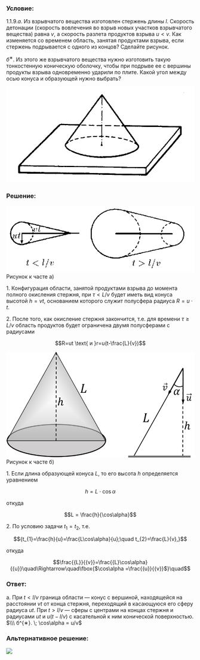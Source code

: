 ###  Условие: 

$1.1.9. а.$ Из взрывчатого вещества изготовлен стержень длины $l$. Скорость детонации (скорость вовлечения во взрыв новых участков взрывчатого вещества) равна $v$, а скорость разлета продуктов взрыва $u < v$. Как изменяется со временем область, занятая продуктами взрыва, если стержень подрывается с одного из концов? Сделайте рисунок. 

$б^{∗}$. Из этого же взрывчатого вещества нужно изготовить такую тонкостенную коническую оболочку, чтобы при подрыве ее с вершины продукты взрыва одновременно ударили по плите. Какой угол между осью конуса и образующей нужно выбрать? 

![ К задаче 1.1.9 |799x405, 42%](../../img/1.1.9/statement.png)

###  Решение: 

![ Рисунок к часте а) |563x198, 51%](../../img/1.1.9/solution.png)  Рисунок к часте а) 

1\. Конфигурация области, занятой продуктами взрыва до момента полного окисления стержня, при $\tau < L/v$ будет иметь вид конуса высотой $h = vt$, основанием которого служит полусфера радиуса $R = u \cdot t$. 

2\. После того, как окисление стержня закончится, т.е. для времени $\tau\geq L/v$ область продуктов будет ограничена двумя полусферами с радиусами 

$$R=ut \text{ и }r=u(t-\frac{L}{v})$$ 

  
![ Рисунок к часте б) |833x467, 42%](../../img/1.1.9/1.1.9(b).png)  Рисунок к часте б) 

1\. Если длина образующей конуса $L$, то его высота $h$ определяется уравнением 

$$h = L \cdot \cos\alpha$$ 

откуда 

$$L = \frac{h}{\cos\alpha}$$ 

2\. По условию задачи $t_1=t_2$, т.е. 

$${t_{1}=\frac{h}{u}=\frac{L\cos\alpha}{u};\quad t_{2}=\frac{L}{v},}$$ 

откуда 

$$\frac{{L}}{{v}}=\frac{{L}\cos\alpha}{{u}}\quad\Rightarrow\quad\fbox{$\cos\alpha =\frac{{u}}{{v}}$}\quad$$ 

###  Ответ: 

а. При $t < l/v$ граница области — конус с вершиной, находящейся на расстоянии $vt$ от конца стержня, переходящий в касающуюся его сферу радиуса $ut$. При $t > l/v$ — сферы с центрами на концах стержня и радиусами $ut$ и $u(t − l/v)$ с касательной к ним конической поверхностью. $\\\ б^{∗}. \; \cos\alpha = u/v$ 

###  Альтернативное решение: 

![](https://www.youtube.com/embed/tx2qFsUvQNg) 

  


